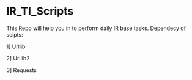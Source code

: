 # IR_TI_Scripts

This Repo will help you in to perform daily IR base tasks. 
Dependecy of scipts:

  1] Urllib
  
  2] Urllib2
  
  3] Requests

